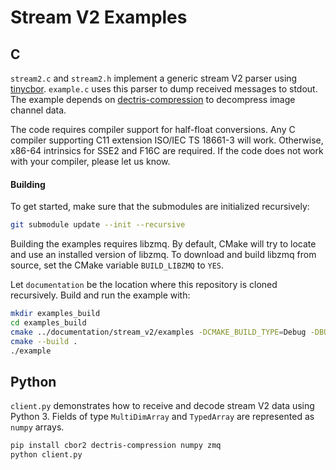 # Stream V2 Examples

## C

`stream2.c` and `stream2.h` implement a generic stream V2 parser using [tinycbor](https://github.com/intel/tinycbor). `example.c` uses this parser to dump received messages to stdout. The example depends on [dectris-compression](https://github.com/dectris/compression) to decompress image channel data.

The code requires compiler support for half-float conversions. Any C compiler supporting C11 extension ISO/IEC TS 18661-3 will work. Otherwise, x86-64 intrinsics for SSE2 and F16C are required. If the code does not work with your compiler, please let us know.

#### Building

To get started, make sure that the submodules are initialized recursively:

```sh
git submodule update --init --recursive
```

Building the examples requires libzmq. By default, CMake will try to locate and use an installed version of libzmq. To download and build libzmq from source, set the CMake variable `BUILD_LIBZMQ` to `YES`.

Let `documentation` be the location where this repository is cloned recursively. Build and run the example with:

```sh
mkdir examples_build
cd examples_build
cmake ../documentation/stream_v2/examples -DCMAKE_BUILD_TYPE=Debug -DBUILD_LIBZMQ=YES
cmake --build .
./example
```

## Python

`client.py` demonstrates how to receive and decode stream V2 data using Python 3. Fields of type `MultiDimArray` and `TypedArray` are represented as `numpy` arrays.

```sh
pip install cbor2 dectris-compression numpy zmq
python client.py
```
